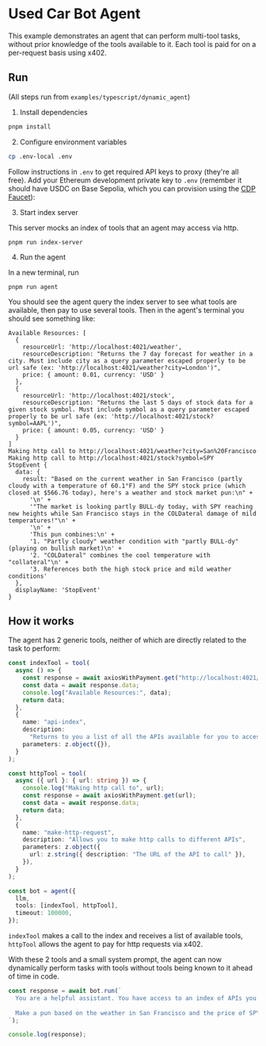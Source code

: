 # Used Car Bot Agent

This example demonstrates an agent that can perform multi-tool tasks, without prior knowledge of the tools available to it. Each tool is paid for on a per-request basis using x402.

## Run

(All steps run from `examples/typescript/dynamic_agent`)

1. Install dependencies

```bash
pnpm install
```

2. Configure environment variables

```bash
cp .env-local .env
```

Follow instructions in `.env` to get required API keys to proxy (they're all free).
Add your Ethereum development private key to `.env` (remember it should have USDC on Base Sepolia, which you can provision using the [CDP Faucet](https://portal.cdp.coinbase.com/products/faucet)):

3. Start index server

This server mocks an index of tools that an agent may access via http.

```
pnpm run index-server
```

4. Run the agent

In a new terminal, run

```
pnpm run agent
```

You should see the agent query the index server to see what tools are available, then pay to use several tools.
Then in the agent's terminal you should see something like:

```
Available Resources: [
  {
    resourceUrl: 'http://localhost:4021/weather',
    resourceDescription: "Returns the 7 day forecast for weather in a city. Must include city as a query parameter escaped properly to be url safe (ex: 'http://localhost:4021/weather?city=London')",
    price: { amount: 0.01, currency: 'USD' }
  },
  {
    resourceUrl: 'http://localhost:4021/stock',
    resourceDescription: "Returns the last 5 days of stock data for a given stock symbol. Must include symbol as a query parameter escaped properly to be url safe (ex: 'http://localhost:4021/stock?symbol=AAPL')",
    price: { amount: 0.05, currency: 'USD' }
  }
]
Making http call to http://localhost:4021/weather?city=San%20Francisco
Making http call to http://localhost:4021/stock?symbol=SPY
StopEvent {
  data: {
    result: "Based on the current weather in San Francisco (partly cloudy with a temperature of 60.1°F) and the SPY stock price (which closed at $566.76 today), here's a weather and stock market pun:\n" +
      '\n' +
      '"The market is looking partly BULL-dy today, with SPY reaching new heights while San Francisco stays in the COLDateral damage of mild temperatures!"\n' +
      '\n' +
      'This pun combines:\n' +
      '1. "Partly cloudy" weather condition with "partly BULL-dy" (playing on bullish market)\n' +
      '2. "COLDateral" combines the cool temperature with "collateral"\n' +
      '3. References both the high stock price and mild weather conditions'
  },
  displayName: 'StopEvent'
}
```

## How it works

The agent has 2 generic tools, neither of which are directly related to the task to perform:

```typescript
const indexTool = tool(
  async () => {
    const response = await axiosWithPayment.get("http://localhost:4021/");
    const data = await response.data;
    console.log("Available Resources:", data);
    return data;
  },
  {
    name: "api-index",
    description:
      "Returns to you a list of all the APIs available for you to access",
    parameters: z.object({}),
  }
);

const httpTool = tool(
  async ({ url }: { url: string }) => {
    console.log("Making http call to", url);
    const response = await axiosWithPayment.get(url);
    const data = await response.data;
    return data;
  },
  {
    name: "make-http-request",
    description: "Allows you to make http calls to different APIs",
    parameters: z.object({
      url: z.string({ description: "The URL of the API to call" }),
    }),
  }
);

const bot = agent({
  llm,
  tools: [indexTool, httpTool],
  timeout: 100000,
});
```

`indexTool` makes a call to the index and receives a list of available tools, `httpTool` allows the agent to pay for http requests via x402.

With these 2 tools and a small system prompt, the agent can now dynamically perform tasks with tools without tools being known to it ahead of time in code.

```typescript
const response = await bot.run(`
  You are a helpful assistant. You have access to an index of APIs you can use to dynamically get data.
  
  Make a pun based on the weather in San Francisco and the price of SPY
`);

console.log(response);
```
